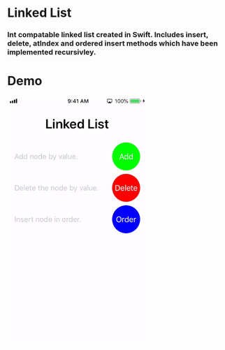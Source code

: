 # Linked List

### Int compatable linked list created in Swift. Includes insert, delete, atIndex and ordered insert methods which have been implemented recursivley. 

# Demo
<img src="https://github.com/btgreen2/LinkedList/blob/master/linkedListGif.gif" width="320" height="568"/>

